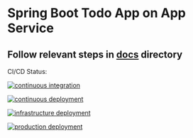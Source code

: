 # Spring Boot Todo App on App Service
## Follow relevant steps in [docs](https://github.com/martinabrle/app-service-java-demo/tree/main/docs/app-service) directory

CI/CD Status:

[![continuous integration](https://github.com/martinabrle/app-service-java-demo/actions/workflows/10-CI.yml/badge.svg)](https://github.com/martinabrle/app-service-java-demo/actions/workflows/10-CI.yml)

[![continuous deployment](https://github.com/martinabrle/app-service-java-demo/actions/workflows/70-CD.yml/badge.svg)](https://github.com/martinabrle/app-service-java-demo/actions/workflows/70-CD.yml)

[![infrastructure deployment](https://github.com/martinabrle/app-service-java-demo/actions/workflows/infra.yml/badge.svg)](https://github.com/martinabrle/app-service-java-demo/actions/workflows/99-INFRA.yml)

[![production deployment](https://github.com/martinabrle/app-service-java-demo/actions/workflows/98-infra/badge.svg)](https://github.com/martinabrle/app-service-java-demo/actions/workflows/70-CD-PRODUCTION.yml)

